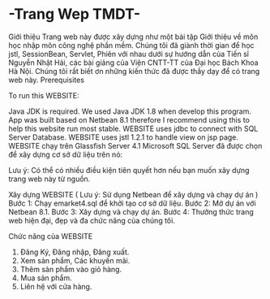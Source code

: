 # -Trang Wep TMDT-
Giới thiệu
Trang web này được xây dựng như một bài tập Giới thiệu về môn học nhập môn công nghệ phần mềm. Chúng tôi đã giành thời gian để học jstl, SessionBean, Servlet, Phiên với nhau dưới sự hướng dẫn của Tiến sĩ Nguyễn Nhật Hải, các bài giảng của Viện CNTT-TT của Đại học Bách Khoa Hà Nội. Chúng tôi rất biết ơn những kiến thức đã được thầy dạy để có trang web này.
Prerequisites

To run this WEBSITE:

Java JDK is required. We used Java JDK 1.8 when develop this program.
App was built based on Netbean 8.1 therefore I recommend using this to help this website run most stable.
WEBSITE uses jdbc to connect with SQL Server Database.
WEBSITE uses jstl 1.2.1 to handle view on jsp page.
WEBSITE chạy trên Glassfish Server 4.1
Microsoft SQL Server đã được chọn để xây dựng cơ sở dữ liệu trên nó:

Lưu ý: Có thể có nhiều điều kiện tiên quyết hơn nếu bạn muốn xây dựng trang web này từ nguồn.

Xây dựng WEBSITE ( Lưu ý: Sử dụng Netbean để xây dựng và chạy dự án )
Bước 1: Chạy emarket4.sql để khởi tạo cơ sở dữ liệu. 
Bước 2: Mở dự án với Netbean 8.1.
Bước 3: Xây dựng và chạy dự án.
Bước 4: Thưởng thức trang web hiện đại, đẹp và đa chức năng của chúng tôi.

Chức năng của WEBSITE

1. Đăng Ký, Đăng nhập, Đăng xuất.
2. Xem sản phẩm, Các khuyến mãi.
3. Thêm sản phẩm vào giỏ hàng.
4. Mua sản phẩm.
5. Liên hệ với cửa hàng.
